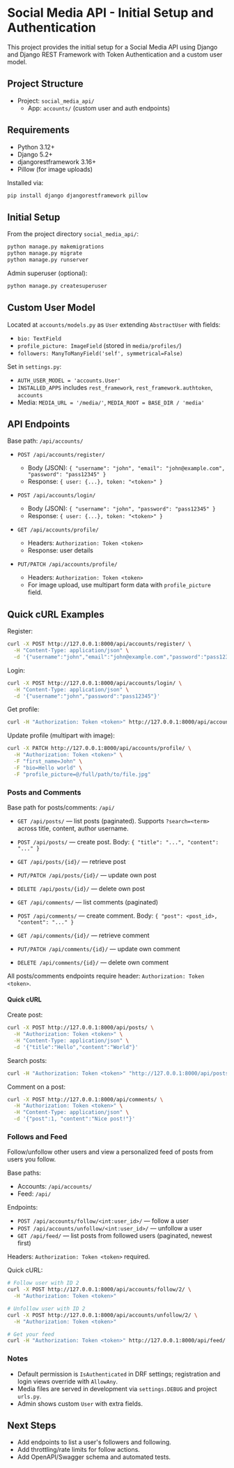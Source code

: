 # Social Media API - Initial Setup and Authentication

This project provides the initial setup for a Social Media API using Django and Django REST Framework with Token Authentication and a custom user model.

## Project Structure

- Project: `social_media_api/`
  - App: `accounts/` (custom user and auth endpoints)

## Requirements

- Python 3.12+
- Django 5.2+
- djangorestframework 3.16+
- Pillow (for image uploads)

Installed via:

```bash
pip install django djangorestframework pillow
```

## Initial Setup

From the project directory `social_media_api/`:

```bash
python manage.py makemigrations
python manage.py migrate
python manage.py runserver
```

Admin superuser (optional):

```bash
python manage.py createsuperuser
```

## Custom User Model

Located at `accounts/models.py` as `User` extending `AbstractUser` with fields:

- `bio: TextField`
- `profile_picture: ImageField` (stored in `media/profiles/`)
- `followers: ManyToManyField('self', symmetrical=False)`

Set in `settings.py`:

- `AUTH_USER_MODEL = 'accounts.User'`
- `INSTALLED_APPS` includes `rest_framework`, `rest_framework.authtoken`, `accounts`
- Media: `MEDIA_URL = '/media/'`, `MEDIA_ROOT = BASE_DIR / 'media'`

## API Endpoints

Base path: `/api/accounts/`

- `POST /api/accounts/register/`
  - Body (JSON): `{ "username": "john", "email": "john@example.com", "password": "pass12345" }`
  - Response: `{ user: {...}, token: "<token>" }`

- `POST /api/accounts/login/`
  - Body (JSON): `{ "username": "john", "password": "pass12345" }`
  - Response: `{ user: {...}, token: "<token>" }`

- `GET /api/accounts/profile/`
  - Headers: `Authorization: Token <token>`
  - Response: user details

- `PUT/PATCH /api/accounts/profile/`
  - Headers: `Authorization: Token <token>`
  - For image upload, use multipart form data with `profile_picture` field.

## Quick cURL Examples

Register:

```bash
curl -X POST http://127.0.0.1:8000/api/accounts/register/ \
  -H "Content-Type: application/json" \
  -d '{"username":"john","email":"john@example.com","password":"pass12345"}'
```

Login:

```bash
curl -X POST http://127.0.0.1:8000/api/accounts/login/ \
  -H "Content-Type: application/json" \
  -d '{"username":"john","password":"pass12345"}'
```

Get profile:

```bash
curl -H "Authorization: Token <token>" http://127.0.0.1:8000/api/accounts/profile/
```

Update profile (multipart with image):

```bash
curl -X PATCH http://127.0.0.1:8000/api/accounts/profile/ \
  -H "Authorization: Token <token>" \
  -F "first_name=John" \
  -F "bio=Hello world" \
  -F "profile_picture=@/full/path/to/file.jpg"
```

### Posts and Comments

Base path for posts/comments: `/api/`

- `GET /api/posts/` — list posts (paginated). Supports `?search=<term>` across title, content, author username.
- `POST /api/posts/` — create post. Body: `{ "title": "...", "content": "..." }`
- `GET /api/posts/{id}/` — retrieve post
- `PUT/PATCH /api/posts/{id}/` — update own post
- `DELETE /api/posts/{id}/` — delete own post

- `GET /api/comments/` — list comments (paginated)
- `POST /api/comments/` — create comment. Body: `{ "post": <post_id>, "content": "..." }`
- `GET /api/comments/{id}/` — retrieve comment
- `PUT/PATCH /api/comments/{id}/` — update own comment
- `DELETE /api/comments/{id}/` — delete own comment

All posts/comments endpoints require header: `Authorization: Token <token>`.

#### Quick cURL

Create post:

```bash
curl -X POST http://127.0.0.1:8000/api/posts/ \
  -H "Authorization: Token <token>" \
  -H "Content-Type: application/json" \
  -d '{"title":"Hello","content":"World"}'
```

Search posts:

```bash
curl -H "Authorization: Token <token>" "http://127.0.0.1:8000/api/posts/?search=Hello"
```

Comment on a post:

```bash
curl -X POST http://127.0.0.1:8000/api/comments/ \
  -H "Authorization: Token <token>" \
  -H "Content-Type: application/json" \
  -d '{"post":1, "content":"Nice post!"}'
```

### Follows and Feed

Follow/unfollow other users and view a personalized feed of posts from users you follow.

Base paths:

- Accounts: `/api/accounts/`
- Feed: `/api/`

Endpoints:

- `POST /api/accounts/follow/<int:user_id>/` — follow a user
- `POST /api/accounts/unfollow/<int:user_id>/` — unfollow a user
- `GET /api/feed/` — list posts from followed users (paginated, newest first)

Headers: `Authorization: Token <token>` required.

Quick cURL:

```bash
# Follow user with ID 2
curl -X POST http://127.0.0.1:8000/api/accounts/follow/2/ \
  -H "Authorization: Token <token>"

# Unfollow user with ID 2
curl -X POST http://127.0.0.1:8000/api/accounts/unfollow/2/ \
  -H "Authorization: Token <token>"

# Get your feed
curl -H "Authorization: Token <token>" http://127.0.0.1:8000/api/feed/
```

### Notes

- Default permission is `IsAuthenticated` in DRF settings; registration and login views override with `AllowAny`.
- Media files are served in development via `settings.DEBUG` and project `urls.py`.
- Admin shows custom `User` with extra fields.

## Next Steps

- Add endpoints to list a user's followers and following.
- Add throttling/rate limits for follow actions.
- Add OpenAPI/Swagger schema and automated tests.

